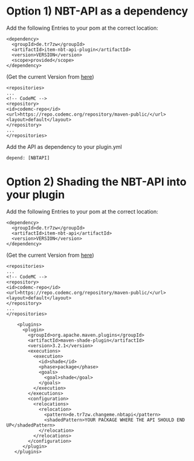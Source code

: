 # Option 1) NBT-API as a dependency
Add the following Entries to your pom at the correct location:
```
<dependency>
  <groupId>de.tr7zw</groupId>
  <artifactId>item-nbt-api-plugin</artifactId>
  <version>VERSION</version>
  <scope>provided</scope>
</dependency>
```
(Get the current Version from [here](https://www.spigotmc.org/resources/nbt-api.7939/))
```
<repositories>
...
<!-- CodeMC -->
<repository>
<id>codemc-repo</id>
<url>https://repo.codemc.org/repository/maven-public/</url>
<layout>default</layout>
</repository>
...
</repositories>
```
Add the API as dependency to your plugin.yml
```
depend: [NBTAPI]
```

# Option 2) Shading the NBT-API into your plugin
Add the following Entries to your pom at the correct location:
```
<dependency>
  <groupId>de.tr7zw</groupId>
  <artifactId>item-nbt-api</artifactId>
  <version>VERSION</version>
</dependency>
```
(Get the current Version from [here](https://www.spigotmc.org/resources/nbt-api.7939/))
```
<repositories>
...
<!-- CodeMC -->
<repository>
<id>codemc-repo</id>
<url>https://repo.codemc.org/repository/maven-public/</url>
<layout>default</layout>
</repository>
...
</repositories>
```
```
    <plugins>
      <plugin>
        <groupId>org.apache.maven.plugins</groupId>
        <artifactId>maven-shade-plugin</artifactId>
        <version>3.2.1</version>
        <executions>
          <execution>
            <id>shade</id>
            <phase>package</phase>
            <goals>
              <goal>shade</goal>
            </goals>
          </execution>
        </executions>
        <configuration>
          <relocations>
            <relocation>
              <pattern>de.tr7zw.changeme.nbtapi</pattern>
              <shadedPattern>YOUR PACKAGE WHERE THE API SHOULD END UP</shadedPattern>
            </relocation>
          </relocations>
        </configuration>
      </plugin>
   </plugins>
```